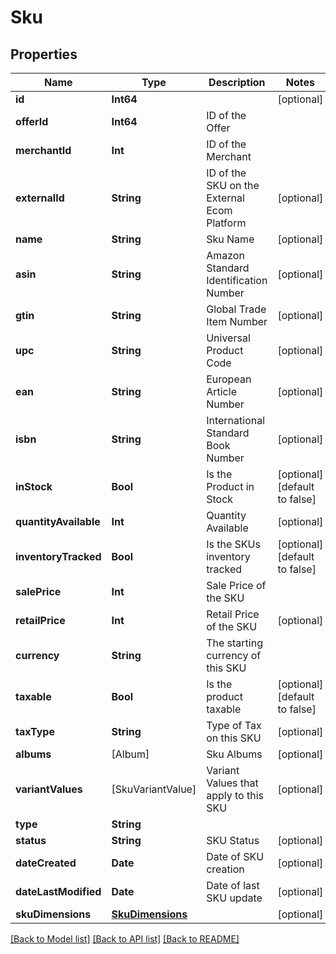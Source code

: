 # Sku

## Properties
Name | Type | Description | Notes
------------ | ------------- | ------------- | -------------
**id** | **Int64** |  | [optional] 
**offerId** | **Int64** | ID of the Offer | 
**merchantId** | **Int** | ID of the Merchant | 
**externalId** | **String** | ID of the SKU on the External Ecom Platform | [optional] 
**name** | **String** | Sku Name | [optional] 
**asin** | **String** | Amazon Standard Identification Number | [optional] 
**gtin** | **String** | Global Trade Item Number | [optional] 
**upc** | **String** | Universal Product Code | [optional] 
**ean** | **String** | European Article Number | [optional] 
**isbn** | **String** | International Standard Book Number | [optional] 
**inStock** | **Bool** | Is the Product in Stock | [optional] [default to false]
**quantityAvailable** | **Int** | Quantity Available | [optional] 
**inventoryTracked** | **Bool** | Is the SKUs inventory tracked | [optional] [default to false]
**salePrice** | **Int** | Sale Price of the SKU | 
**retailPrice** | **Int** | Retail Price of the SKU | [optional] 
**currency** | **String** | The starting currency of this SKU | 
**taxable** | **Bool** | Is the product taxable | [optional] [default to false]
**taxType** | **String** | Type of Tax on this SKU | [optional] 
**albums** | [Album] | Sku Albums | [optional] 
**variantValues** | [SkuVariantValue] | Variant Values that apply to this SKU | [optional] 
**type** | **String** |  | 
**status** | **String** | SKU Status | [optional] 
**dateCreated** | **Date** | Date of SKU creation | [optional] 
**dateLastModified** | **Date** | Date of last SKU update | [optional] 
**skuDimensions** | [**SkuDimensions**](SkuDimensions.md) |  | [optional] 

[[Back to Model list]](../README.md#documentation-for-models) [[Back to API list]](../README.md#documentation-for-api-endpoints) [[Back to README]](../README.md)


